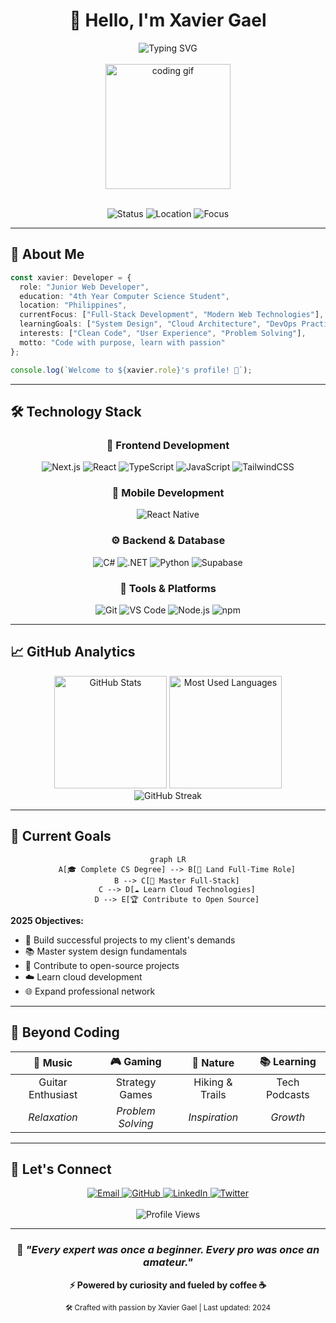 <div align="center">
  
# 👋 Hello, I'm Xavier Gael

<div align="center">
  <img src="https://readme-typing-svg.herokuapp.com?font=JetBrains+Mono&size=22&duration=3000&pause=1000&color=00D9FF&center=true&vCenter=true&width=600&height=50&lines=Junior+Web+Developer;Full-Stack+Enthusiast;CS+Student+%7C+Problem+Solver;Building+Modern+Web+Solutions" alt="Typing SVG" />
</div>

<br>

<div align="center">
  <img height="200" src="https://media.giphy.com/media/qgQUggAC3Pfv687qPC/giphy.gif" alt="coding gif" />
</div>

<br>

<p align="center">
  <img src="https://img.shields.io/badge/Status-Available%20for%20Opportunities-00D9FF?style=for-the-badge&logo=statuspage&logoColor=white" alt="Status"/>
  <img src="https://img.shields.io/badge/Location-Philippines%20🇵🇭-FF6B35?style=for-the-badge&logo=googlemaps&logoColor=white" alt="Location"/>
  <img src="https://img.shields.io/badge/Focus-Full%20Stack%20Development-9333EA?style=for-the-badge&logo=code&logoColor=white" alt="Focus"/>
</p>

</div>

---

## 🚀 About Me

```typescript
const xavier: Developer = {
  role: "Junior Web Developer",
  education: "4th Year Computer Science Student",
  location: "Philippines",
  currentFocus: ["Full-Stack Development", "Modern Web Technologies"],
  learningGoals: ["System Design", "Cloud Architecture", "DevOps Practices"],
  interests: ["Clean Code", "User Experience", "Problem Solving"],
  motto: "Code with purpose, learn with passion"
};

console.log(`Welcome to ${xavier.role}'s profile! 🎉`);
```

---

## 🛠️ Technology Stack

<div align="center">

### 🎨 Frontend Development
<p>
  <img src="https://img.shields.io/badge/Next.js-000000?style=for-the-badge&logo=next.js&logoColor=white" alt="Next.js"/>
  <img src="https://img.shields.io/badge/React-20232A?style=for-the-badge&logo=react&logoColor=61DAFB" alt="React"/>
  <img src="https://img.shields.io/badge/TypeScript-3178C6?style=for-the-badge&logo=typescript&logoColor=white" alt="TypeScript"/>
  <img src="https://img.shields.io/badge/JavaScript-F7DF1E?style=for-the-badge&logo=javascript&logoColor=black" alt="JavaScript"/>
  <img src="https://img.shields.io/badge/Tailwind%20CSS-06B6D4?style=for-the-badge&logo=tailwind-css&logoColor=white" alt="TailwindCSS"/>
</p>

### 📱 Mobile Development
<p>
  <img src="https://img.shields.io/badge/React%20Native-20232A?style=for-the-badge&logo=react&logoColor=61DAFB" alt="React Native"/>
</p>

### ⚙️ Backend & Database
<p>
  <img src="https://img.shields.io/badge/C%23-239120?style=for-the-badge&logo=c-sharp&logoColor=white" alt="C#"/>
  <img src="https://img.shields.io/badge/.NET-512BD4?style=for-the-badge&logo=dotnet&logoColor=white" alt=".NET"/>
  <img src="https://img.shields.io/badge/Python-3776AB?style=for-the-badge&logo=python&logoColor=white" alt="Python"/>
  <img src="https://img.shields.io/badge/Supabase-3ECF8E?style=for-the-badge&logo=supabase&logoColor=white" alt="Supabase"/>
</p>

### 🔧 Tools & Platforms
<p>
  <img src="https://img.shields.io/badge/Git-F05032?style=for-the-badge&logo=git&logoColor=white" alt="Git"/>
  <img src="https://img.shields.io/badge/VS%20Code-007ACC?style=for-the-badge&logo=visual-studio-code&logoColor=white" alt="VS Code"/>
  <img src="https://img.shields.io/badge/Node.js-339933?style=for-the-badge&logo=nodedotjs&logoColor=white" alt="Node.js"/>
  <img src="https://img.shields.io/badge/npm-CB3837?style=for-the-badge&logo=npm&logoColor=white" alt="npm"/>
</p>

</div>

---

## 📈 GitHub Analytics

<div align="center">
  <img height="180em" src="https://github-readme-stats.vercel.app/api?username=Guheil&show_icons=true&theme=tokyonight&hide_border=true&bg_color=0D1117&title_color=00D9FF&icon_color=00D9FF&text_color=C9D1D9&ring_color=00D9FF" alt="GitHub Stats"/>
  <img height="180em" src="https://github-readme-stats.vercel.app/api/top-langs/?username=Guheil&layout=compact&theme=tokyonight&hide_border=true&bg_color=0D1117&title_color=00D9FF&text_color=C9D1D9" alt="Most Used Languages"/>
</div>

<div align="center">
  <img src="https://github-readme-streak-stats.herokuapp.com/?user=Guheil&theme=tokyonight&hide_border=true&background=0D1117&stroke=00D9FF&ring=00D9FF&fire=00D9FF&currStreakLabel=00D9FF" alt="GitHub Streak"/>
</div>

---

## 🎯 Current Goals

<div align="center">

```mermaid
graph LR
    A[🎓 Complete CS Degree] --> B[💼 Land Full-Time Role]
    B --> C[🚀 Master Full-Stack]
    C --> D[☁️ Learn Cloud Technologies]
    D --> E[🏆 Contribute to Open Source]
```

</div>

**2025 Objectives:**
- 🎯 Build successful projects to my client's demands
- 📚 Master system design fundamentals
- 🤝 Contribute to open-source projects
- ☁️ Learn cloud development
- 🌐 Expand professional network

---

## 🌟 Beyond Coding

<div align="center">
  
| 🎸 **Music** | 🎮 **Gaming** | 🌿 **Nature** | 📚 **Learning** |
|:------------:|:-------------:|:-------------:|:---------------:|
| Guitar Enthusiast | Strategy Games | Hiking & Trails | Tech Podcasts |
| *Relaxation* | *Problem Solving* | *Inspiration* | *Growth* |

</div>

---

## 🤝 Let's Connect

<div align="center">
  <a href="mailto:xgael.sanjuan@gmail.com">
    <img src="https://img.shields.io/badge/Gmail-D14836?style=for-the-badge&logo=gmail&logoColor=white" alt="Email"/>
  </a>
  <a href="https://github.com/Guheil">
    <img src="https://img.shields.io/badge/GitHub-181717?style=for-the-badge&logo=github&logoColor=white" alt="GitHub"/>
  </a>
  <a href="https://linkedin.com/in/your-profile">
    <img src="https://img.shields.io/badge/LinkedIn-0A66C2?style=for-the-badge&logo=linkedin&logoColor=white" alt="LinkedIn"/>
  </a>
  <a href="https://twitter.com/your-handle">
    <img src="https://img.shields.io/badge/Twitter-1DA1F2?style=for-the-badge&logo=twitter&logoColor=white" alt="Twitter"/>
  </a>
</div>

<div align="center">
  <br>
  <img src="https://komarev.com/ghpvc/?username=Guheil&color=00D9FF&style=for-the-badge&label=Profile+Views" alt="Profile Views"/>
</div>

---

<div align="center">
  
### 💭 *"Every expert was once a beginner. Every pro was once an amateur."*

**⚡ Powered by curiosity and fueled by coffee ☕**

<sub>🛠️ Crafted with passion by Xavier Gael | Last updated: 2024</sub>

</div>
